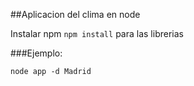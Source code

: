 ##Aplicacion del clima en node

Instalar npm ```npm install``` para las librerias

###Ejemplo:
```
node app -d Madrid
```